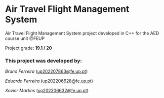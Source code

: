 # Air Travel Flight Management System

Air Travel Flight Management System project developed in C++ for the AED course unit @FEUP

Project grade: **19.1 / 20**

### This project was developed by:

*Bruno Ferreira* (up202207863@fe.up.pt)

*Eduardo Ferreira* (up202206628@fe.up.pt)

*Xavier Martins* (up202206632@fe.up.pt)
